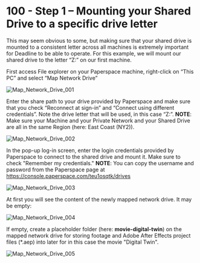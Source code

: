 # 100 - Step 1 – Mounting your Shared Drive to a specific drive letter

This may seem obvious to some, but making sure that your shared drive is mounted to a consistent letter across all machines is extremely important for Deadline to be able to operate. For this example, we will mount our shared drive to the letter “Z:” on our first machine.

First access File explorer on your Paperspace machine, right-click on “This PC” and select “Map Network Drive”

![Map_Network_Drive_001](https://github.com/vanHeemstraSystems/deadline/assets/1499433/8e9f7da2-496e-490a-9bf0-6fa9e690df1f)

Enter the share path to your drive provided by Paperspace and make sure that you check “Reconnect at sign-in” and “Connect using different credentials”. Note the drive letter that will be used, in this case “Z:”. **NOTE**: Make sure your Machine and your Private Network and your Shared Drive are all in the same Region (here: East Coast (NY2)).

![Map_Network_Drive_002](https://github.com/vanHeemstraSystems/deadline/assets/1499433/831a2ab1-e6bc-44f5-ae1f-42674fe874b6)

In the pop-up log-in screen, enter the login credentials provided by Paperspace to connect to the shared drive and mount it. Make sure to check "Remember my credentials." **NOTE**: You can copy the username and password from the Paperspace page at https://console.paperspace.com/teu1osqtk/drives

![Map_Network_Drive_003](https://github.com/vanHeemstraSystems/deadline/assets/1499433/1803a21f-d6b2-43a4-9cbb-efcaa849c6ce)

At first you will see the content of the newly mapped network drive. It may be empty:

![Map_Network_Drive_004](https://github.com/vanHeemstraSystems/deadline/assets/1499433/8c5bfdf9-d5f7-4fc3-a994-518f927ff26b)

If empty, create a placeholder folder (here: **movie-digital-twin**) on the mapped network drive for storing footage and Adobe After Effects project files (*.aep) into later for in this case the movie "Digital Twin".

![Map_Network_Drive_005](https://github.com/vanHeemstraSystems/deadline/assets/1499433/ec1cf964-37ec-4341-ba37-8cdfe390db65)
